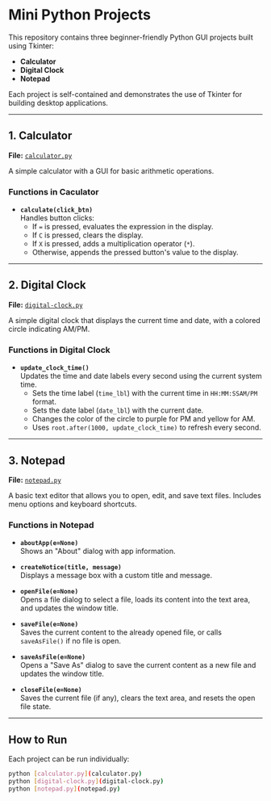 # Mini Python Projects

This repository contains three beginner-friendly Python GUI projects built using Tkinter:

- **Calculator**
- **Digital Clock**
- **Notepad**

Each project is self-contained and demonstrates the use of Tkinter for building desktop applications.

---

## 1. Calculator

**File:** [`calculator.py`](calculator.py)

A simple calculator with a GUI for basic arithmetic operations.

### Functions in Caculator

- **`calculate(click_btn)`**  
  Handles button clicks:
  - If `=` is pressed, evaluates the expression in the display.
  - If `C` is pressed, clears the display.
  - If `X` is pressed, adds a multiplication operator (`*`).
  - Otherwise, appends the pressed button's value to the display.

---

## 2. Digital Clock

**File:** [`digital-clock.py`](digital-clock.py)

A simple digital clock that displays the current time and date, with a colored circle indicating AM/PM.

### Functions in Digital Clock

- **`update_clock_time()`**  
  Updates the time and date labels every second using the current system time.  
  - Sets the time label (`time_lbl`) with the current time in `HH:MM:SSAM/PM` format.
  - Sets the date label (`date_lbl`) with the current date.
  - Changes the color of the circle to purple for PM and yellow for AM.
  - Uses `root.after(1000, update_clock_time)` to refresh every second.

---

## 3. Notepad

**File:** [`notepad.py`](notepad.py)

A basic text editor that allows you to open, edit, and save text files. Includes menu options and keyboard shortcuts.

### Functions in Notepad

- **`aboutApp(e=None)`**  
  Shows an "About" dialog with app information.

- **`createNotice(title, message)`**  
  Displays a message box with a custom title and message.

- **`openFile(e=None)`**  
  Opens a file dialog to select a file, loads its content into the text area, and updates the window title.

- **`saveFile(e=None)`**  
  Saves the current content to the already opened file, or calls `saveAsFile()` if no file is open.

- **`saveAsFile(e=None)`**  
  Opens a "Save As" dialog to save the current content as a new file and updates the window title.

- **`closeFile(e=None)`**  
  Saves the current file (if any), clears the text area, and resets the open file state.

---

## How to Run

Each project can be run individually:

```sh
python [calculator.py](calculator.py)
python [digital-clock.py](digital-clock.py)
python [notepad.py](notepad.py)
```
